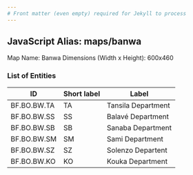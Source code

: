 ```yaml
---
# Front matter (even empty) required for Jekyll to process
---
```


## JavaScript Alias: maps/banwa

Map Name: Banwa
Dimensions (Width x Height): 600x460

### List of Entities

ID | Short label | Label
---|---|---|
BF.BO.BW.TA|TA|Tansila Department
BF.BO.BW.SS|SS|Balavé Department
BF.BO.BW.SB|SB|Sanaba Department
BF.BO.BW.SM|SM|Sami Department
BF.BO.BW.SZ|SZ|Solenzo Departent
BF.BO.BW.KO|KO|Kouka Department
